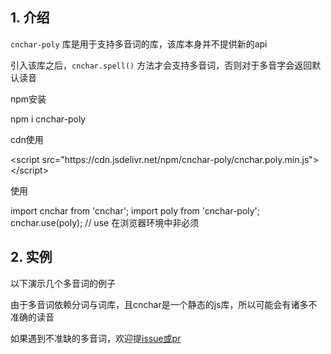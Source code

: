 ## 1. 介绍

`cnchar-poly` 库是用于支持多音词的库，该库本身并不提供新的api

引入该库之后，`cnchar.spell()` 方法才会支持多音词，否则对于多音字会返回默认读音

npm安装

<div>
  <highlight-code>
npm i cnchar-poly
  </highlight-code>
</div>

cdn使用

<div>
  <highlight-code lang='html'>
&lt;script src="https://cdn.jsdelivr.net/npm/cnchar-poly/cnchar.poly.min.js">&lt;/script>
  </highlight-code>
</div>

使用

<div>
  <highlight-code lang='javascript'>
import cnchar from 'cnchar';
import poly from 'cnchar-poly';
cnchar.use(poly); // use 在浏览器环境中非必须
  </highlight-code>
</div>

## 2. 实例

以下演示几个多音词的例子

<div>
  <codebox id='poly'></codebox>
</div>

由于多音词依赖分词与词库，且cnchar是一个静态的js库，所以可能会有诸多不准确的读音

如果遇到不准缺的多音词，欢迎提[issue或pr](https://github.com/theajack/cnchar/issues/new)

